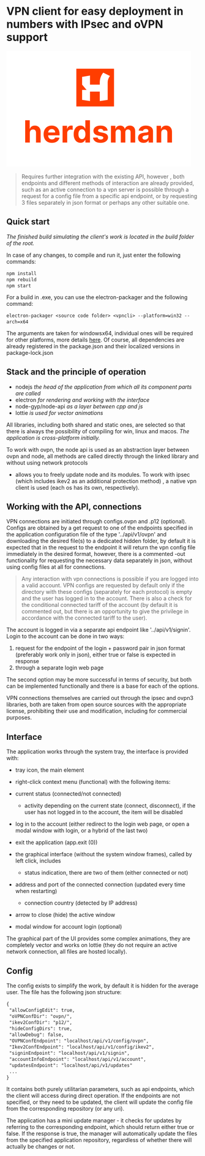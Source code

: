 # VPN client for easy deployment in numbers with IPsec and oVPN support

![herdsman](https://github.com/thmrv/herdsman/blob/main/logo.svg?raw=true)

> Requires further integration
with the existing API, however
, both endpoints and different methods of interaction are already provided,
such as an active connection to a vpn server is possible
through a request for a config file from a specific
api endpoint, or by requesting 3 files separately in json format or perhaps
any other suitable one.

## Quick start

*The finished build simulating the client's work is located in the build folder of the root.*

In case of any changes, 
to compile and run it, just enter the following commands:

```
npm install
npm rebuild
npm start
``` 

For a build in .exe, you can use the electron-packager and the following command:

```
electron-packager <source code folder> <vpncli> --platform=win32 --arch=x64
``` 

The arguments are taken for windowsx64, individual ones will be required for other platforms, more details [here](https://github.com/electron-userland/electron-packager ).
Of course, all dependencies are already registered in the package.json
and their localized versions in package-lock.json

## Stack and the principle of operation

- nodejs *the head of the application from which all its component parts are called*
- electron *for rendering and working with the interface*
- node-gyp/node-api *as a layer between cpp and js*
- lottie *is used for vector animations*

All libraries, including both shared and static ones, are selected
so that there is always the possibility of compiling for win, linux and macos. 
*The application is cross-platform initially.*

To work with ovpn, the node api is used as an abstraction layer between ovpn and node, all methods are called
directly through the linked library and without using network protocols 
+ allows you to freely update node and its modules. To work with ipsec (which includes ikev2 as an additional protection method)
, a native vpn client is used (each os has its own, respectively).

## Working with the API, connections

VPN connections are initiated through configs.ovpn and .p12 (optional). Configs are obtained by a get request
to one of the endpoints specified in the application configuration file of the type '../api/v1/ovpn' and downloading the desired file(s)
to a dedicated hidden folder, by default it is expected that in the request to the endpoint 
it will return the vpn config file immediately in the desired format, however, there is a commented
-out functionality for requesting the necessary data separately in json,
without using config files at all for connections. 
 
> Any interaction with vpn connections is possible if you are logged into a valid account. VPN configs are requested by default only if the directory with these configs (separately for each protocol) is empty and the user has logged in to the account.
There is also a check for the conditional connected tariff of the account (by default it is commented out, but there is an opportunity to give the privilege in accordance with the connected tariff to the user).

The account is logged in via a separate api endpoint like '../api/v1/signin'. Login to the account can be done in two ways:

1. request for the endpoint of the login + password pair in json format (preferably work only in json), either true or false is expected in response
2. through a separate login web page
 
The second option may be more successful in terms of security, 
but both can be implemented functionally and there is a base for each of the options.
 
VPN connections themselves are carried out through the ipsec and ovpn3 libraries, 
both are taken from open source sources with the appropriate license, 
prohibiting their use and modification, including for commercial purposes.
 
## Interface
  
The application works through the system tray, the interface is provided with:
  
- tray icon, the main element
- right-click context menu (functional) with the following items:
- current status (connected/not connected)
  - activity depending on the current state (connect, disconnect), if the user has not logged in to the account, the item will be disabled
- log in to the account (either redirect to the login web page, or open a modal window with login, or a hybrid of the last two)
- exit the application (app.exit (0))
    
- the graphical interface (without the system window frames), called by left click, includes 
  - status indication, there are two of them (either connected or not)
- address and port of the connected connection (updated every time when restarting)
  - connection country (detected by IP address)
- arrow to close (hide) the active window
    
- modal window for account login (optional)
  
The graphical part of the UI provides some complex animations, they are completely vector and works on lottie 
(they do not require an active network connection, all files are hosted locally).
  
## Config
   
The config exists to simplify the work, by default it is hidden for the average user. The file has the following json structure:
   
 ```
{
  "allowConfigEdit": true,
  "oVPNConfDir": "ovpn/",
  "ikev2ConfDir": "p12/",
  "hideConfigDirs": true,
  "allowDebug": false,
  "OVPNConfEndpoint": "localhost/api/v1/config/ovpn",
  "Ikev2ConfEndpoint": "localhost/api/v1/config/ikev2",
  "signinEndpoint": "localhost/api/v1/signin",
  "accountInfoEndpoint": "localhost/api/v1/account",
  "updatesEndpoint": "localhost/api/v1/updates"
  ...
}
```

It contains both purely utilitarian parameters, such as api endpoints,
which the client will access during direct operation. If the endpoints are not specified, or they need to be updated, the client will update the config file from the corresponding repository (or any uri).

The application has a mini update manager - it checks for updates by referring to the corresponding endpoint, which should return either true or false. If the response is true, the manager
will automatically update the files from the specified application repository, regardless of whether there will actually be changes or not.
